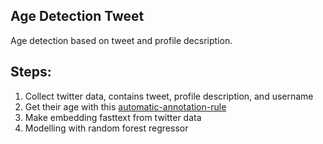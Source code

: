 ## Age Detection Tweet
Age detection based on tweet and profile decsription.

## Steps:
1. Collect twitter data, contains tweet, profile description, and username
2. Get their age with this <a href="https://github.com/nandanovenia/age-detection-tweet/blob/main/agedetection_rule.py">automatic-annotation-rule</a>
3. Make embedding fasttext from twitter data
3. Modelling with random forest regressor
